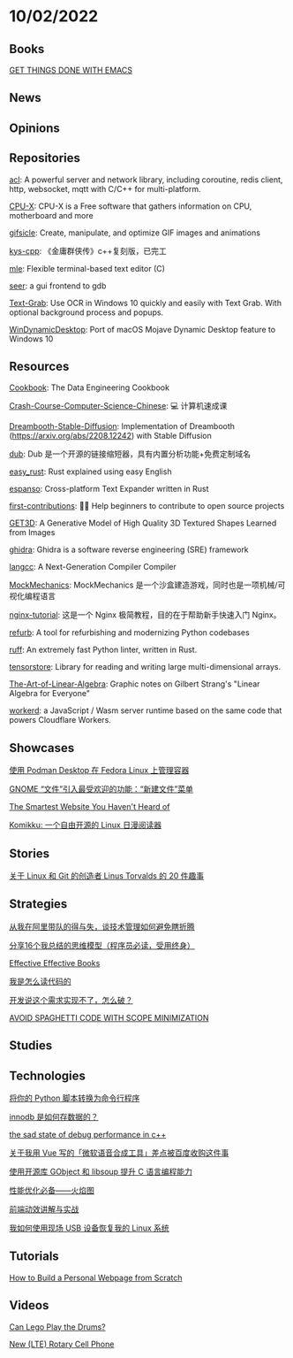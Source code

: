 # 10/02/2022

## Books
[GET THINGS DONE WITH EMACS](https://www.labri.fr/perso/nrougier/GTD/index.html)

## News

## Opinions

## Repositories
[acl](https://github.com/acl-dev/acl): A powerful server and network library, including coroutine, redis client, http, websocket, mqtt with C/C++ for multi-platform.

[CPU-X](https://github.com/X0rg/CPU-X): CPU-X is a Free software that gathers information on CPU, motherboard and more

[gifsicle](https://github.com/kohler/gifsicle): Create, manipulate, and optimize GIF images and animations

[kys-cpp](https://github.com/scarsty/kys-cpp): 《金庸群侠传》c++复刻版，已完工

[mle](https://github.com/adsr/mle): Flexible terminal-based text editor (C)

[seer](https://github.com/epasveer/seer): a gui frontend to gdb

[Text-Grab](https://github.com/TheJoeFin/Text-Grab): Use OCR in Windows 10 quickly and easily with Text Grab. With optional background process and popups.

[WinDynamicDesktop](https://github.com/t1m0thyj/WinDynamicDesktop): Port of macOS Mojave Dynamic Desktop feature to Windows 10

## Resources
[Cookbook](https://github.com/andkret/Cookbook): The Data Engineering Cookbook

[Crash-Course-Computer-Science-Chinese](https://github.com/1c7/Crash-Course-Computer-Science-Chinese): 💻 计算机速成课

[Dreambooth-Stable-Diffusion](https://github.com/XavierXiao/Dreambooth-Stable-Diffusion): Implementation of Dreambooth (https://arxiv.org/abs/2208.12242) with Stable Diffusion

[dub](https://gitee.com/mirrors/dub): Dub 是一个开源的链接缩短器，具有内置分析功能+免费定制域名

[easy_rust](https://github.com/Dhghomon/easy_rust): Rust explained using easy English

[espanso](https://github.com/espanso/espanso): Cross-platform Text Expander written in Rust

[first-contributions](https://github.com/firstcontributions/first-contributions): 🚀✨ Help beginners to contribute to open source projects

[GET3D](https://github.com/nv-tlabs/GET3D): A Generative Model of High Quality 3D Textured Shapes Learned from Images

[ghidra](https://github.com/NationalSecurityAgency/ghidra): Ghidra is a software reverse engineering (SRE) framework

[langcc](https://github.com/jzimmerman/langcc): A Next-Generation Compiler Compiler

[MockMechanics](https://gitee.com/mirrors/MockMechanics): MockMechanics 是一个沙盒建造游戏，同时也是一项机械/可视化编程语言

[nginx-tutorial](https://github.com/dunwu/nginx-tutorial): 这是一个 Nginx 极简教程，目的在于帮助新手快速入门 Nginx。

[refurb](https://github.com/dosisod/refurb): A tool for refurbishing and modernizing Python codebases

[ruff](https://github.com/charliermarsh/ruff): An extremely fast Python linter, written in Rust.

[tensorstore](https://github.com/google/tensorstore): Library for reading and writing large multi-dimensional arrays.

[The-Art-of-Linear-Algebra](https://github.com/kenjihiranabe/The-Art-of-Linear-Algebra): Graphic notes on Gilbert Strang's "Linear Algebra for Everyone"

[workerd](https://github.com/cloudflare/workerd): a JavaScript / Wasm server runtime based on the same code that powers Cloudflare Workers.

## Showcases
[使用 Podman Desktop 在 Fedora Linux 上管理容器](https://linux.cn/article-15058-1.html)

[GNOME “文件”引入最受欢迎的功能：“新建文件”菜单](https://linux.cn/article-15057-1.html)

[The Smartest Website You Haven't Heard of](https://www.bedelstein.com/post/mcmaster-carr)

[Komikku: 一个自由开源的 Linux 日漫阅读器](https://linux.cn/article-15078-1.html)

## Stories
[关于 Linux 和 Git 的创造者 Linus Torvalds 的 20 件趣事](https://linux.cn/article-15063-1.html)

## Strategies
[从我在阿里带队的得与失，谈技术管理如何避免瞎折腾](https://mp.weixin.qq.com/s/uHaNpNJ5e65CMXmTFSmY7g)

[分享16个我总结的思维模型（程序员必读，受用终身）](https://mp.weixin.qq.com/s/ZvNWabq0339YEOhmUOdCKA)

[Effective Effective Books](http://scottmeyers.blogspot.com/2013/01/effective-effective-books.html)

[我是怎么读代码的](https://mp.weixin.qq.com/s?__biz=MjM5MjY3OTgwMA==&mid=2652483509&idx=1&sn=38f3849ec43c18e208851c4311e8b5bf&scene=58&subscene=0)

[开发说这个需求实现不了，怎么破？](https://juejin.cn/post/7148718180729356302)

[AVOID SPAGHETTI CODE WITH SCOPE MINIMIZATION](https://massimo-nazaria.github.io/blog/2022/02/10/avoid-spaghetti-code-with-scope-minimization.html)

## Studies

## Technologies
[将你的 Python 脚本转换为命令行程序](https://linux.cn/article-15061-1.html)

[innodb 是如何存数据的？](https://mp.weixin.qq.com/s/qtHDWJB3UrgU4zxINUQ8yw)

[the sad state of debug performance in c++](https://vittorioromeo.info/index/blog/debug_performance_cpp.html)

[关于我用 Vue 写的「微软语音合成工具」差点被百度收购这件事](https://juejin.cn/post/7147625147271217165)

[使用开源库 GObject 和 libsoup 提升 C 语言编程能力](https://linux.cn/article-15065-1.html)

[性能优化必备——火焰图](https://zhuanlan.zhihu.com/p/147875569)

[前端动效讲解与实战](https://www.cnblogs.com/gugujifly/p/16647070.html)

[我如何使用现场 USB 设备恢复我的 Linux 系统](https://linux.cn/article-15080-1.html)

## Tutorials
[How to Build a Personal Webpage from Scratch](https://rutar.org/writing/how-to-build-a-personal-webpage-from-scratch/)

## Videos
[Can Lego Play the Drums?](https://www.youtube.com/watch?v=BlaY8kSTO28)

[New (LTE) Rotary Cell Phone](https://www.youtube.com/watch?v=uV1C-41tq64)
